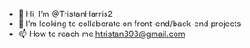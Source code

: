 - 👋 Hi, I’m @TristanHarris2
- 💞️ I’m looking to collaborate on front-end/back-end projects
- 📫 How to reach me htristan893@gmail.com

<!---
TristanHarris2/TristanHarris2 is a ✨ special ✨ repository because its `README.md` (this file) appears on your GitHub profile.
You can click the Preview link to take a look at your changes.
--->
